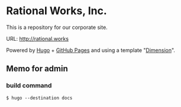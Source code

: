 # Rational Works, Inc.

This is a repository for our corporate site.

URL: http://rational.works

Powered by [Hugo](https://gohugo.io/) + [GitHub Pages](https://pages.github.com/) and using a template "[Dimension](http://themes.gohugo.io/dimension/)". 

## Memo for admin

### build command

```
$ hugo --destination docs
```
